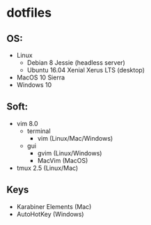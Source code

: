 # dotfiles

## OS:
  * Linux
    * Debian 8 Jessie (headless server)
    * Ubuntu 16.04 Xenial Xerus LTS (desktop)
  * MacOS 10 Sierra
  * Windows 10

## Soft:
  * vim 8.0
    * terminal
      * vim    (Linux/Mac/Windows)
    * gui
      * gvim   (Linux/Windows)
      * MacVim (MacOS)
  * tmux 2.5   (Linux/Mac)

## Keys
  * Karabiner Elements (Mac)
  * AutoHotKey (Windows)

